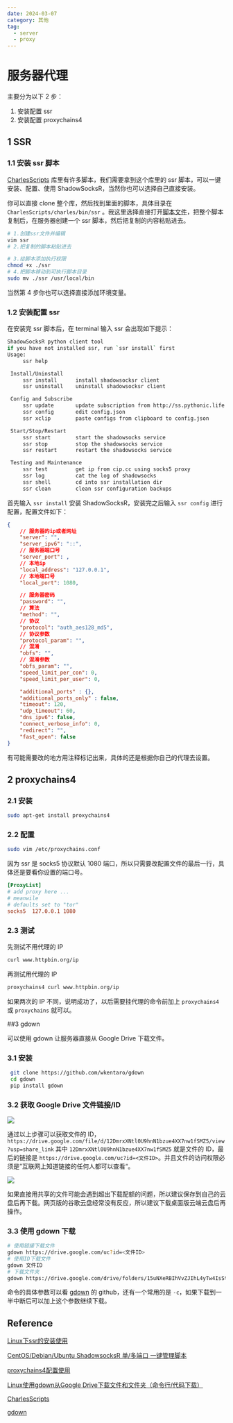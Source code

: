 ```yaml
---
date: 2024-03-07
category: 其他
tag: 
  - server
  - proxy
---
```


# 服务器代理

主要分为以下 2 步：

1. 安装配置 ssr
2. 安装配置 proxychains4

## 1 SSR

### 1.1 安装 ssr 脚本

[CharlesScripts](https://github.com/the0demiurge/CharlesScripts.git) 库里有许多脚本，我们需要拿到这个库里的 ssr 脚本，可以一键安装、配置、使用 ShadowSocksR，当然你也可以选择自己直接安装。

你可以直接 clone 整个库，然后找到里面的脚本，具体目录在 `CharlesScripts/charles/bin/ssr` 。我这里选择直接打开[脚本文件](https://github.com/the0demiurge/CharlesScripts/blob/master/charles/bin/ssr)，把整个脚本复制后，在服务器创建一个 ssr 脚本，然后把复制的内容粘贴进去。

```bash
# 1.创建ssr文件并编辑
vim ssr
# 2.把复制的脚本粘贴进去

# 3.给脚本添加执行权限
chmod +x ./ssr
# 4.把脚本移动到可执行脚本目录
sudo mv ./ssr /usr/local/bin
```

当然第 4 步你也可以选择直接添加环境变量。

### 1.2 安装配置 ssr

在安装完 ssr 脚本后，在 terminal 输入 ssr 会出现如下提示：

```bash
ShadowSocksR python client tool
if you have not installed ssr, run `ssr install` first
Usage:
	 ssr help

 Install/Uninstall
	 ssr install      install shadowsocksr client
	 ssr uninstall    uninstall shadowsocksr client

 Config and Subscribe
	 ssr update       update subscription from http://ss.pythonic.life
	 ssr config       edit config.json
	 ssr xclip        paste configs from clipboard to config.json

 Start/Stop/Restart
	 ssr start        start the shadowsocks service
	 ssr stop         stop the shadowsocks service
	 ssr restart      restart the shadowsocks service

 Testing and Maintenance
	 ssr test         get ip from cip.cc using socks5 proxy
	 ssr log          cat the log of shadowsocks
	 ssr shell        cd into ssr installation dir
	 ssr clean        clean ssr configuration backups
```

首先输入 `ssr install` 安装 ShadowSocksR，安装完之后输入 `ssr config` 进行配置，配置文件如下：

```json
{	
    // 服务器的ip或者网址
    "server": "",
    "server_ipv6": "::",
    // 服务器端口号
    "server_port": ,
    // 本地ip
    "local_address": "127.0.0.1",
    // 本地端口号
    "local_port": 1080,

    // 服务器密码
    "password": "",
    // 算法
    "method": "",
    // 协议
    "protocol": "auth_aes128_md5",
    // 协议参数
    "protocol_param": "",
    // 混淆
    "obfs": "",
    // 混淆参数
    "obfs_param": "",
    "speed_limit_per_con": 0,
    "speed_limit_per_user": 0,

    "additional_ports" : {}, 
    "additional_ports_only" : false, 
    "timeout": 120,
    "udp_timeout": 60,
    "dns_ipv6": false,
    "connect_verbose_info": 0,
    "redirect": "",
    "fast_open": false
}

```

有可能需要改的地方用注释标记出来，具体的还是根据你自己的代理去设置。

## 2 proxychains4

### 2.1 安装

```bash
sudo apt-get install proxychains4
```

### 2.2 配置

```bash
sudo vim /etc/proxychains.conf
```

因为 ssr 是 socks5 协议默认 1080 端口，所以只需要改配置文件的最后一行，具体还是要看你设置的端口号。

```conf
[ProxyList]
# add proxy here ...
# meanwile
# defaults set to "tor"
socks5  127.0.0.1 1080
```

### 2.3 测试

先测试不用代理的 IP

```bash
curl www.httpbin.org/ip
```

再测试用代理的 IP

```bash
proxychains4 curl www.httpbin.org/ip
```

如果两次的 IP 不同，说明成功了，以后需要挂代理的命令前加上 `proxychains4` 或 `proxychains` 就可以。

##3 gdown

可以使用 gdown 让服务器直接从 Google Drive 下载文件。

### 3.1 安装

```bash
 git clone https://github.com/wkentaro/gdown 
 cd gdown
 pip install gdown
```

### 3.2 获取 Google Drive 文件链接/ID

![](https://rocyan.oss-cn-hangzhou.aliyuncs.com/blog/202406261221784.png)

通过以上步骤可以获取文件的 ID，`https://drive.google.com/file/d/12DmrxXNtl0U9hnN1bzue4XX7nw1fSMZ5/view?usp=share_link` 其中 `12DmrxXNtl0U9hnN1bzue4XX7nw1fSMZ5` 就是文件的 ID，最后的链接是 `https://drive.google.com/uc?id=<文件ID>`。并且文件的访问权限必须是”互联网上知道链接的任何人都可以查看“。

![](https://rocyan.oss-cn-hangzhou.aliyuncs.com/blog/202406261221721.png)

如果直接用共享的文件可能会遇到超出下载配额的问题，所以建议保存到自己的云盘后再下载。网页版的谷歌云盘经常没有反应，所以建议下载桌面版云端云盘后再操作。

### 3.3 使用 gdown 下载

```bash
# 使用链接下载文件
gdown https://drive.google.com/uc?id=<文件ID>
# 使用ID下载文件
gdown 文件ID
# 下载文件夹
gdown https://drive.google.com/drive/folders/15uNXeRBIhVvZJIhL4yTw4IsStMhUaaxl -O /tmp/folder --folder
```

命令的具体参数可以看 [gdown](https://github.com/wkentaro/gdown.git) 的 github，还有一个常用的是 `-c`，如果下载到一半中断后可以加上这个参数继续下载。

## Reference

[Linux下ssr的安装使用](https://www.jianshu.com/p/27dfbeab506c)

[CentOS/Debian/Ubuntu ShadowsocksR 单/多端口 一键管理脚本](https://zhuanlan.zhihu.com/p/612211755)

[proxychains4配置使用](https://huaweidevelopers.csdn.net/65b380fa28cf1d21b51ffbb8.html?dp_token=eyJ0eXAiOiJKV1QiLCJhbGciOiJIUzI1NiJ9.eyJpZCI6MjYyMDQyNiwiZXhwIjoxNzEwMjUzMDQxLCJpYXQiOjE3MDk2NDgyNDEsInVzZXJuYW1lIjoid2VpeGluXzQyNTYzMjE2In0.w6aaZ-r_VbOiV0lG7TbjqAkOEGPfXs4vBaXAdLA3IJY)

[Linux使用gdown从Google Drive下载文件和文件夹（命令行/代码下载）](https://zhuanlan.zhihu.com/p/678312414)

[CharlesScripts](https://github.com/the0demiurge/CharlesScripts.git)

[gdown](https://github.com/wkentaro/gdown.git)
